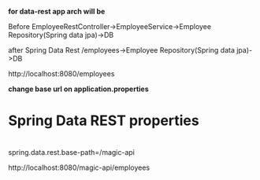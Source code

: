 **for data-rest app arch will be**

Before
EmployeeRestController->EmployeeService->Employee Repository(Spring data jpa)->DB

after
Spring Data Rest /employees->Employee Repository(Spring data jpa)->DB


http://localhost:8080/employees



**change base url on application.properties**
#
# Spring Data REST properties
#
spring.data.rest.base-path=/magic-api

http://localhost:8080/magic-api/employees